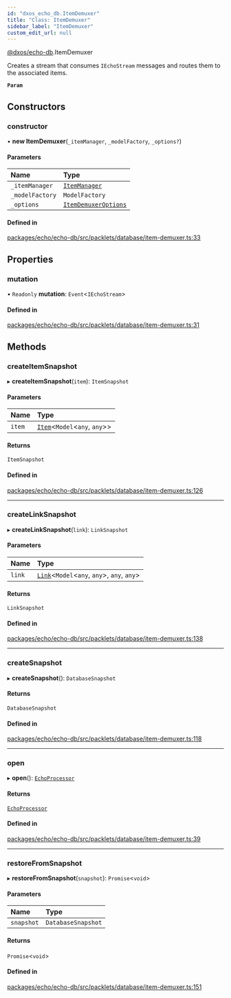 ```yaml
---
id: "dxos_echo_db.ItemDemuxer"
title: "Class: ItemDemuxer"
sidebar_label: "ItemDemuxer"
custom_edit_url: null
---
```


[@dxos/echo-db](../modules/dxos_echo_db.md).ItemDemuxer

Creates a stream that consumes `IEchoStream` messages and routes them to the associated items.

**`Param`**

## Constructors

### constructor

• **new ItemDemuxer**(`_itemManager`, `_modelFactory`, `_options?`)

#### Parameters

| Name | Type |
| :------ | :------ |
| `_itemManager` | [`ItemManager`](dxos_echo_db.ItemManager.md) |
| `_modelFactory` | `ModelFactory` |
| `_options` | [`ItemDemuxerOptions`](../interfaces/dxos_echo_db.ItemDemuxerOptions.md) |

#### Defined in

[packages/echo/echo-db/src/packlets/database/item-demuxer.ts:33](https://github.com/dxos/protocols/blob/6f4c34af3/packages/echo/echo-db/src/packlets/database/item-demuxer.ts#L33)

## Properties

### mutation

• `Readonly` **mutation**: `Event`<`IEchoStream`\>

#### Defined in

[packages/echo/echo-db/src/packlets/database/item-demuxer.ts:31](https://github.com/dxos/protocols/blob/6f4c34af3/packages/echo/echo-db/src/packlets/database/item-demuxer.ts#L31)

## Methods

### createItemSnapshot

▸ **createItemSnapshot**(`item`): `ItemSnapshot`

#### Parameters

| Name | Type |
| :------ | :------ |
| `item` | [`Item`](dxos_echo_db.Item.md)<`Model`<`any`, `any`\>\> |

#### Returns

`ItemSnapshot`

#### Defined in

[packages/echo/echo-db/src/packlets/database/item-demuxer.ts:126](https://github.com/dxos/protocols/blob/6f4c34af3/packages/echo/echo-db/src/packlets/database/item-demuxer.ts#L126)

___

### createLinkSnapshot

▸ **createLinkSnapshot**(`link`): `LinkSnapshot`

#### Parameters

| Name | Type |
| :------ | :------ |
| `link` | [`Link`](dxos_echo_db.Link.md)<`Model`<`any`, `any`\>, `any`, `any`\> |

#### Returns

`LinkSnapshot`

#### Defined in

[packages/echo/echo-db/src/packlets/database/item-demuxer.ts:138](https://github.com/dxos/protocols/blob/6f4c34af3/packages/echo/echo-db/src/packlets/database/item-demuxer.ts#L138)

___

### createSnapshot

▸ **createSnapshot**(): `DatabaseSnapshot`

#### Returns

`DatabaseSnapshot`

#### Defined in

[packages/echo/echo-db/src/packlets/database/item-demuxer.ts:118](https://github.com/dxos/protocols/blob/6f4c34af3/packages/echo/echo-db/src/packlets/database/item-demuxer.ts#L118)

___

### open

▸ **open**(): [`EchoProcessor`](../modules/dxos_echo_db.md#echoprocessor)

#### Returns

[`EchoProcessor`](../modules/dxos_echo_db.md#echoprocessor)

#### Defined in

[packages/echo/echo-db/src/packlets/database/item-demuxer.ts:39](https://github.com/dxos/protocols/blob/6f4c34af3/packages/echo/echo-db/src/packlets/database/item-demuxer.ts#L39)

___

### restoreFromSnapshot

▸ **restoreFromSnapshot**(`snapshot`): `Promise`<`void`\>

#### Parameters

| Name | Type |
| :------ | :------ |
| `snapshot` | `DatabaseSnapshot` |

#### Returns

`Promise`<`void`\>

#### Defined in

[packages/echo/echo-db/src/packlets/database/item-demuxer.ts:151](https://github.com/dxos/protocols/blob/6f4c34af3/packages/echo/echo-db/src/packlets/database/item-demuxer.ts#L151)
